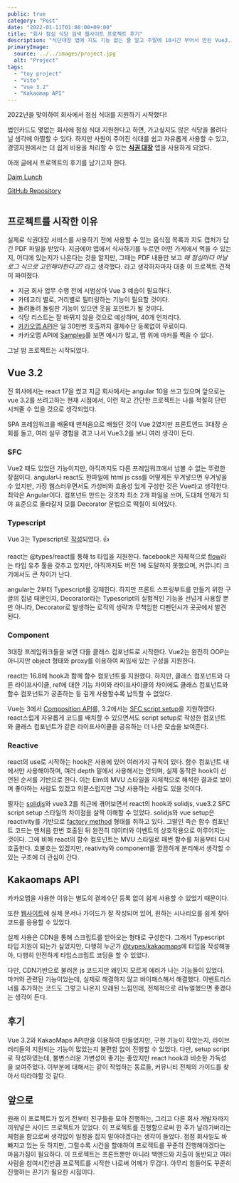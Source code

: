 ```yaml
---
public: true
category: "Post"
date: "2022-01-11T01:00:00+09:00"
title: "회사 점심 식당 검색 웹사이트 프로젝트 후기"
description: "식단대장 앱에 지도 기능 없는 줄 알고 주말에 10시간 부어서 만든 Vue3.2 SPA와 여러 잡생각들"
primaryImage:
  source: ../../images/project.jpg
  alt: "Project"
tags:
  - "toy project"
  - "Vite"
  - "Vue 3.2"
  - "Kakaomap API"
---
```


2022년을 맞이하여 회사에서 점심 식대를 지원하기 시작했다!

법인카드도 몇없는 회사에 점심 식대 지원한다고 하면, 가고싶지도 않은 식당을 몰려다닐 생각에 아찔할 수 있다. 하지만 사원이 주어진 식대를 쉽고 자유롭게 사용할 수 있고, 경영지원에서는 더 쉽게 비용을 처리할 수 있는 **[식권 대장](https://sikdae.com/)** 앱을 사용하게 되었다.

아래 글에서 프로젝트의 후기를 남기고자 한다.

[Daim Lunch](https://blue-water-02a9f0300.azurestaticapps.net/)

[GitHub Repository](https://github.com/naramdash/daimlunch)

```toc

```

## 프로젝트를 시작한 이유

실제로 식권대장 서비스를 사용하기 전에 사용할 수 있는 음식점 목록과 지도 캡처가 담긴 PDF 파일을 받았다. 지금에야 앱에서 식사하기를 누르면 어떤 가게에서 먹을 수 있는지, 어디에 있는지가 나온다는 것을 알지만, 그때는 PDF 내용만 보고 _매 점심마다 아날로그 식으로 고민해야한다고?_ 라고 생각했다. 라고 생각하자마자 대충 이 프로젝트 견적이 짜여졌다.

- 지금 회사 업무 수행 전에 시범삼아 Vue 3 예습이 필요하다.
- 카테고리 별로, 거리별로 필터링하는 기능이 필요할 것이다.
- 돌려돌려 돌림판 기능이 있으면 웃음 포인트가 될 것이다.
- 식당 리스트는 잘 바뀌지 않을 것으로 예상하며, 40개 언저리다.
- [카카오맵 API](https://apis.map.kakao.com/web/)은 일 30만번 호출까지 결제수단 등록없이 무료이다.
- 카카오맵 API에 [Samples](https://apis.map.kakao.com/web/sample/)를 보면 예시가 많고, 맵 위에 마커를 찍을 수 있다.

그날 밤 프로젝트는 시작되었다.

## Vue 3.2

전 회사에서는 react 17을 썼고 지금 회사에서는 angular 10을 쓰고 있으며 앞으로는 vue 3.2를 쓰려고하는 현재 시점에서, 이런 작고 간단한 프로젝트는 나를 적절히 단련시켜줄 수 있을 것으로 생각되었다.

SPA 프레임워크를 배울때 맨처음으로 배웠던 것이 Vue 2였지만 프론트엔드 3대장 순회를 돌고, 여러 실무 경험을 겪고 나서 Vue3.2를 보니 여러 생각이 든다.

### SFC

Vue2 때도 있었던 기능이지만, 아직까지도 다른 프레임워크에서 넘볼 수 없는 뚜렸한 장점이다. angular나 react도 한파일에 html js css를 어떻게든 우겨넣으면 우겨넣을수 있지만, 가장 웹스러우면서도 가성비와 효용성 있게 구성한 것은 Vue라고 생각한다. 최악은 Angular이다. 컴포넌트 만드는 것조차 최소 2개 파일을 쓰며, 도대체 언제가 되야 표준으로 올라갈지 모를 Decorator 문법으로 떡칠이 되어있다.

### Typescript

Vue 3는 Typescript로 [작성](https://v3.vuejs.org/guide/typescript-support.html#typescript-support)되었다. 👍

react는 @types/react를 통해 ts 타입을 지원한다. facebook은 자체적으로 [flow](https://flow.org/)라는 타입 유추 툴을 갖추고 있지만, 아직까지도 버전 1에 도달하지 못했으며, 커뮤니티 크기에서도 큰 차이가 난다.

angular는 2부터 Typescript를 강제한다. 하지만 프론트 스프링부트를 만들기 위한 구글의 집념 때문인지, Decorator라는 Typescript의 실험적인 기능을 선넘게 사용할 뿐만 아니라, Decorator로 발생하는 로직의 생략과 무책임한 디펜던시가 곳곳에서 발견된다.

### Component

3대장 프레임워크들을 보면 다들 클래스 컴포넌트로 시작한다. Vue2는 완전히 OOP는 아니지만 object 형태와 proxy를 이용하여 짜임새 있는 구성을 지원한다.

react는 16.8에 hook과 함께 함수 컴포넌트를 지원했다. 하지만, 클래스 컴포넌트와 다른 라이프사이클, ref에 대한 기능 차이와 라이프사이클의 차이에도 클래스 컴포넌트와 함수 컴포넌트가 공존하는 등 깊게 사용할수록 납득할 수 없었다.

Vue는 3에서 [Composition API](https://v3.vuejs.org/guide/composition-api-introduction.html#why-composition-api)를, 3.2에서는 [SFC script setup](https://v3.vuejs.org/api/sfc-script-setup.html#sfc-script-setup)을 지원하였다. react스럽게 자유롭게 코드를 배치할 수 있으면서도 script setup로 작성한 컴포넌트와 클래스 컴포넌트가 같은 라이프사이클을 공유하는 더 나은 모습을 보여준다.

### Reactive

react의 use로 시작하는 hook은 사용에 있어 여러가지 규칙이 있다. 함수 컴포넌트 내에서만 사용해야하며, 여러 depth 밑에서 사용해서는 안되며, 실제 동작은 hook이 선언된 순서를 기반으로 한다. 이는 Elm의 MVU 스타일을 자체적으로 해석한 결과로 보이며 좋아하는 사람도 있겠고 의문스럽지만 그냥 사용하는 사람도 있을 것이다.

필자는 [solidjs](https://www.solidjs.com/)와 vue3.2를 최근에 겪어보면서 react의 hook과 solidjs, vue3.2 SFC script setup 스타일의 차이점을 살짝 이해할 수 있었다. solidjs와 vue setup은 reactivity를 기반으로 [factory method](https://www.solidjs.com/guides/comparison) 형태를 취하고 있다. 그말인 즉슨 함수 컴포넌트 코드는 맨처음 한번 호출된 뒤 완전히 데이터와 이벤트의 상호작용으로 이루어지는 것이다. 그에 비해 react의 함수 컴포넌트는 MVU 스타일로 매번 함수를 처음부터 다시 호출한다. 호불호는 있겠지만, reativity와 component를 깔끔하게 분리해서 생각할 수 있는 구조에 더 관심이 간다.

## Kakaomaps API

카카오맵을 사용한 이유는 별도의 결제수단 등록 없이 쉽게 사용할 수 있었기 때문이다.

또한 [웹사이트](https://apis.map.kakao.com/)에 실제 문서나 가이드가 잘 작성되어 있어, 원하는 시나리오를 쉽게 찾아 코드를 응용할 수 있었다.

실제 사용은 CDN을 통해 스크립트를 받아오는 형태로 구성한다. 그래서 Typescript 타입 지원이 되는가 싶었지만, 다행히 누군가 [@types/kakaomaps](https://www.npmjs.com/package/@types/kakaomaps)에 타입을 작성해놓아, 다행히 안전하게 타입스크립트 코딩을 할 수 있었다.

다만, CDN기반으로 불러온 js 코드지만 왜인지 모르게 에러가 나는 기능들이 있었다. 마커와 관련된 기능이었는데, 실제로 해결하지 않고 바이패스해서 해결했다. 이벤트리스너를 추가하는 코드도 그렇고 나온지 오래된 느낌인데, 전체적으로 리뉴얼했으면 좋겠다는 생각이 든다.

## 후기

Vue 3.2와 KakaoMaps API만을 이용하여 만들었지만, 구현 기능이 작았는지, 라이브러리들의 지원되는 기능이 많았는지 불편함 없이 진행할 수 있었다. 다만, setup script로 작성하였는데, 불변스러운 가변성이 좋기는 좋았지만 react hook과 비슷한 가독성을 보여주었다. 이부분에 대해서는 같이 작업하는 동료들, 커뮤니티 전체의 가이드를 찾아서 따라야할 것 같다.

## 앞으로

원래 이 프로젝트가 있기 전부터 친구들을 모아 진행하는, 그리고 다른 회사 개발자까지 끼워넣은 사이드 프로젝트가 있었다. 이 프로젝트를 진행함으로써 한 주가 날라가버리는 체험을 함으로써 생각없이 일정을 잡지 말아야겠다는 생각이 들었다. 점점 회사일도 바빠지고 있는 듯 하지만, 그럴수록 시간을 할애하여 프로젝트를 꾸준히 진행해야겠다는 마음가짐이 필요하다. 이 프로젝트는 프론트뿐만 아니라 백엔드와 지출이 동반되고 여러 사람을 참여시킨만큼 프로젝트를 시작한 나로써 어께가 무겁다. 아무리 힘들어도 꾸준히 진행하는 끈기가 필요한 시점이다.
